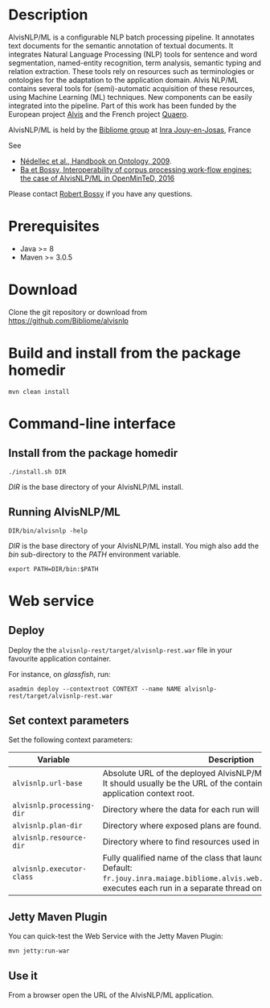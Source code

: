 # Description

AlvisNLP/ML is a configurable NLP batch processing pipeline. It annotates text documents for the semantic annotation of textual documents. It integrates Natural Language Processing (NLP) tools for sentence and word segmentation, named-entity recognition, term analysis, semantic typing and relation extraction. These tools rely on resources such as terminologies or ontologies for the adaptation to the application domain. Alvis NLP/ML contains several tools for (semi)-automatic acquisition of these resources, using Machine Learning (ML) techniques. New components can be easily integrated into the pipeline. Part of this work has been funded by the European project [Alvis](http://cordis.europa.eu/ist/kct/alvis_synopsis.htm) and the French project [Quaero](http://www.quaero.org/module_technologique/alvisae-alvis-annotation-editor/).


AlvisNLP/ML is held by the [Bibliome group](http://maiage.jouy.inra.fr/?q=fr/bibliome/) at [Inra Jouy-en-Josas](http://www.jouy.inra.fr/en), France

See
- [Nédellec et al., Handbook on Ontology, 2009](http://www.springer.com/us/book/9783540709992).
- [Ba et Bossy, Interoperability of corpus processing work-flow engines: the case of AlvisNLP/ML in OpenMinTeD, 2016](http://interop2016.github.io//pdf/INTEROP-4.pdf)
 
      
Please contact [Robert Bossy](mailto:robert.bossy@inra.fr) if you have any questions.

# Prerequisites

* Java >= 8
* Maven >= 3.0.5

# Download

Clone the git repository or download from https://github.com/Bibliome/alvisnlp

# Build and install from the package homedir

`mvn clean install`


# Command-line interface

## Install from the package homedir

`./install.sh DIR`

*DIR* is the base directory of your AlvisNLP/ML install.


## Running AlvisNLP/ML

`DIR/bin/alvisnlp -help`

*DIR* is the base directory of your AlvisNLP/ML install. You migh also add the *bin* sub-directory to the *PATH* environment variable.

`export PATH=DIR/bin:$PATH`

# Web service

## Deploy

Deploy the the `alvisnlp-rest/target/alvisnlp-rest.war` file in your favourite application container.

For instance, on *glassfish*, run:

`asadmin deploy --contextroot CONTEXT --name NAME alvisnlp-rest/target/alvisnlp-rest.war`

## Set context parameters

Set the following context parameters:

| Variable | Description |
| --- | --- |
| `alvisnlp.url-base` | Absolute URL of the deployed AlvisNLP/ML application. <br> It should usually be the URL of the container cocatenated with the application context root. |
| `alvisnlp.processing-dir` | Directory where the data for each run will be stored. |
| `alvisnlp.plan-dir` | Directory where exposed plans are found. |
| `alvisnlp.resource-dir` | Directory where to find resources used in plans. |
| `alvisnlp.executor-class` | Fully qualified name of the class that launches runs. <br> Default: `fr.jouy.inra.maiage.bibliome.alvis.web.executor.ThreadExecutor`, executes each run in a separate thread on the same server. |

## Jetty Maven Plugin

You can quick-test the Web Service with the Jetty Maven Plugin:

`mvn jetty:run-war`

## Use it

From a browser open the URL of the AlvisNLP/ML application.
